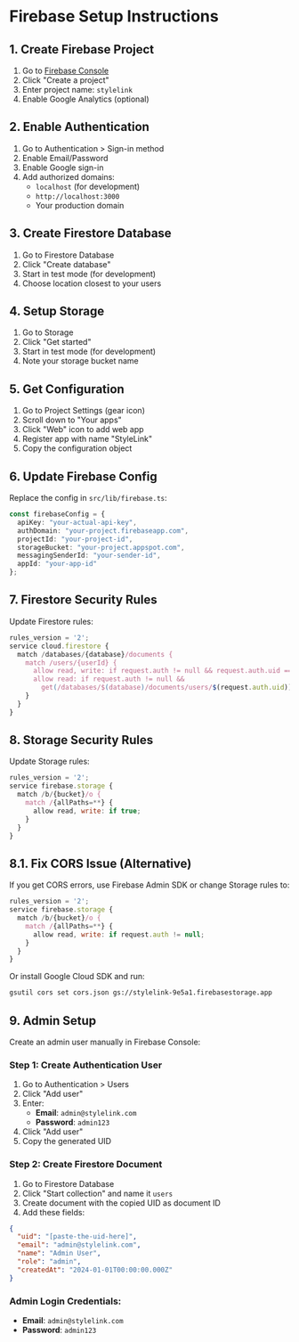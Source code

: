 # Firebase Setup Instructions

## 1. Create Firebase Project
1. Go to [Firebase Console](https://console.firebase.google.com/)
2. Click "Create a project"
3. Enter project name: `stylelink`
4. Enable Google Analytics (optional)

## 2. Enable Authentication
1. Go to Authentication > Sign-in method
2. Enable Email/Password
3. Enable Google sign-in
4. Add authorized domains:
   - `localhost` (for development)
   - `http://localhost:3000`
   - Your production domain

## 3. Create Firestore Database
1. Go to Firestore Database
2. Click "Create database"
3. Start in test mode (for development)
4. Choose location closest to your users

## 4. Setup Storage
1. Go to Storage
2. Click "Get started"
3. Start in test mode (for development)
4. Note your storage bucket name

## 5. Get Configuration
1. Go to Project Settings (gear icon)
2. Scroll down to "Your apps"
3. Click "Web" icon to add web app
4. Register app with name "StyleLink"
5. Copy the configuration object

## 6. Update Firebase Config
Replace the config in `src/lib/firebase.ts`:

```typescript
const firebaseConfig = {
  apiKey: "your-actual-api-key",
  authDomain: "your-project.firebaseapp.com",
  projectId: "your-project-id",
  storageBucket: "your-project.appspot.com",
  messagingSenderId: "your-sender-id",
  appId: "your-app-id"
};
```

## 7. Firestore Security Rules
Update Firestore rules:

```javascript
rules_version = '2';
service cloud.firestore {
  match /databases/{database}/documents {
    match /users/{userId} {
      allow read, write: if request.auth != null && request.auth.uid == userId;
      allow read: if request.auth != null && 
        get(/databases/$(database)/documents/users/$(request.auth.uid)).data.role == 'admin';
    }
  }
}
```

## 8. Storage Security Rules
Update Storage rules:

```javascript
rules_version = '2';
service firebase.storage {
  match /b/{bucket}/o {
    match /{allPaths=**} {
      allow read, write: if true;
    }
  }
}
```

## 8.1. Fix CORS Issue (Alternative)
If you get CORS errors, use Firebase Admin SDK or change Storage rules to:

```javascript
rules_version = '2';
service firebase.storage {
  match /b/{bucket}/o {
    match /{allPaths=**} {
      allow read, write: if request.auth != null;
    }
  }
}
```

Or install Google Cloud SDK and run:
```bash
gsutil cors set cors.json gs://stylelink-9e5a1.firebasestorage.app
```

## 9. Admin Setup
Create an admin user manually in Firebase Console:

### Step 1: Create Authentication User
1. Go to Authentication > Users
2. Click "Add user"
3. Enter:
   - **Email**: `admin@stylelink.com`
   - **Password**: `admin123`
4. Click "Add user"
5. Copy the generated UID

### Step 2: Create Firestore Document
1. Go to Firestore Database
2. Click "Start collection" and name it `users`
3. Create document with the copied UID as document ID
4. Add these fields:
```json
{
  "uid": "[paste-the-uid-here]",
  "email": "admin@stylelink.com",
  "name": "Admin User",
  "role": "admin",
  "createdAt": "2024-01-01T00:00:00.000Z"
}
```

### Admin Login Credentials:
- **Email**: `admin@stylelink.com`
- **Password**: `admin123`